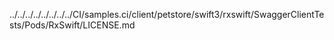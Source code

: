 ../../../../../../../../CI/samples.ci/client/petstore/swift3/rxswift/SwaggerClientTests/Pods/RxSwift/LICENSE.md